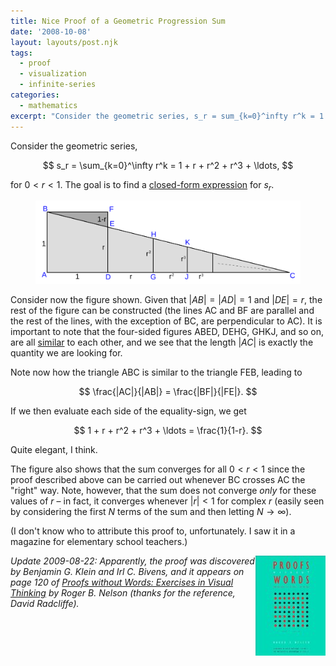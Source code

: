 ```yaml
---
title: Nice Proof of a Geometric Progression Sum
date: '2008-10-08'
layout: layouts/post.njk
tags:
  - proof
  - visualization
  - infinite-series
categories:
  - mathematics
excerpt: "Consider the geometric series, s_r = sum_{k=0}^infty r^k = 1 + r + r^2 + r^3 + ..., for\_0 < r < 1. The goal is to find a closed-form expression for s_r. [...]"
---
```

Consider the geometric series,

$$
s_r = \sum_{k=0}^\infty r^k = 1 + r + r^2 + r^3 + \ldots,
$$

for $0 < r < 1$. The goal is to find a [closed-form expression](http://en.wikipedia.org/wiki/Closed-form_expression) for $s_r$.

<figure>
  <img src="/media/geoprog.svg" alt="Visual proof of a geometric progression sum" class="img-responsive">
</figure>

Consider now the figure shown. Given that $|AB|=|AD|=1$ and $|DE|=r$, the rest of the figure can be constructed (the lines AC and BF are parallel and the rest of the lines, with the exception of BC, are perpendicular to AC). It is important to note that the four-sided figures ABED, DEHG, GHKJ, and so on, are all [similar](http://en.wikipedia.org/wiki/Similarity_(geometry)) to each other, and we see that the length $|AC|$ is exactly the quantity we are looking for.

Note now how the triangle ABC is similar to the triangle FEB, leading to

$$
\frac{|AC|}{|AB|} = \frac{|BF|}{|FE|}.
$$

If we then evaluate each side of the equality-sign, we get

$$
1 + r + r^2 + r^3 + \ldots = \frac{1}{1-r}.
$$

Quite elegant, I think.

The figure also shows that the sum converges for all $0 < r < 1$ since the proof described above can be carried out whenever BC crosses AC the "right" way. Note, however, that the sum does not converge *only* for these values of $r$ &ndash; in fact, it converges whenever $|r| < 1$ for complex $r$ (easily seen by considering the first $N$ terms of the sum and then letting $N \rightarrow \infty$).

(I don't know who to attribute this proof to, unfortunately. I saw it in a magazine for elementary school teachers.)

<div style="float: right;"><a href="https://en.wikipedia.org/wiki/Special:BookSources/0883857006"><img src="/media/books/pww1.jpg" alt=""></a></div>

*Update 2009-08-22: Apparently, the proof was discovered by Benjamin G. Klein and Irl C. Bivens, and it appears on page 120 of <a href="https://en.wikipedia.org/wiki/Special:BookSources/0883857006">Proofs without Words: Exercises in Visual Thinking</a> by Roger B. Nelson (thanks for the reference, David Radcliffe).*
